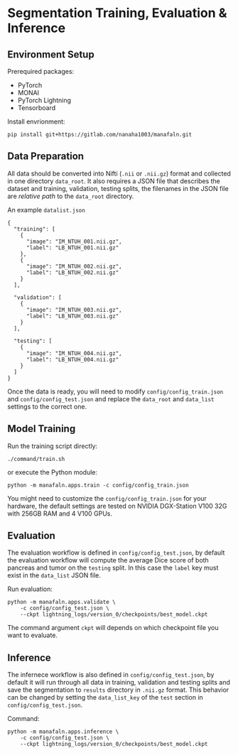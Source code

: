 # Segmentation Training, Evaluation & Inference

## Environment Setup

Prerequired packages:
 - PyTorch
 - MONAI
 - PyTorch Lightning
 - Tensorboard

Install envrionment:

`pip install git+https://gitlab.com/nanaha1003/manafaln.git`

## Data Preparation

All data should be converted into Nifti (`.nii` or `.nii.gz`) format and collected in one directory `data_root`.
It also requires a JSON file that describes the dataset and training, validation, testing splits, the filenames
in the JSON file are *relative path* to the `data_root` directory.

An example `datalist.json`
```
{
  "training": [
    {
      "image": "IM_NTUH_001.nii.gz",
      "label": "LB_NTUH_001.nii.gz"
    },
    {
      "image": "IM_NTUH_002.nii.gz",
      "label": "LB_NTUH_002.nii.gz"
    }
  ],

  "validation": [
    {
      "image": "IM_NTUH_003.nii.gz",
      "label": "LB_NTUH_003.nii.gz"
    }
  ],

  "testing": [
    {
      "image": "IM_NTUH_004.nii.gz",
      "label": "LB_NTUH_004.nii.gz"
    }
  ]
}
```

Once the data is ready, you will need to modify `config/config_train.json` and `config/config_test.json` and
replace the `data_root` and `data_list` settings to the correct one.

## Model Training

Run the training script directly:

```
./command/train.sh
```

or execute the Python module:

```
python -m manafaln.apps.train -c config/config_train.json
```

You might need to customize the `config/config_train.json` for your hardware, the default settings are
tested on NVIDIA DGX-Station V100 32G with 256GB RAM and 4 V100 GPUs.

## Evaluation

The evaluation workflow is defined in `config/config_test.json`, by default the evaluation workflow
will compute the average Dice score of both pancreas and tumor on the `testing` split. In this case the
`label` key must exist in the `data_list` JSON file.

Run evaluation:
```
python -m manafaln.apps.validate \
    -c config/config_test.json \
    --ckpt lightning_logs/version_0/checkpoints/best_model.ckpt
```

The command argument `ckpt` will depends on which checkpoint file you want to evaluate.

## Inference

The infernece workflow is also defined in `config/config_test.json`, by default it will run through all data in training,
validation and testing splits and save the segmentation to `results` directory in `.nii.gz` format. This behavior can be
changed by setting the `data_list_key` of the `test` section in `config/config_test.json`.

Command:
```
python -m manafaln.apps.inference \
    -c config/config_test.json \
    --ckpt lightning_logs/version_0/checkpoints/best_model.ckpt
```

